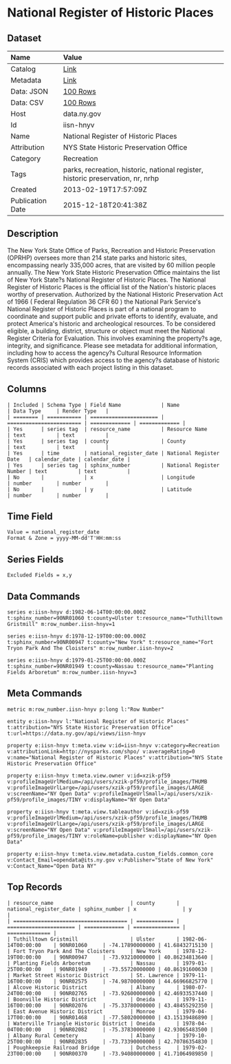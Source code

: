 # National Register of Historic Places

## Dataset

| Name | Value |
| :--- | :---- |
| Catalog | [Link](https://catalog.data.gov/dataset/national-register-of-historic-places) |
| Metadata | [Link](https://data.ny.gov/api/views/iisn-hnyv) |
| Data: JSON | [100 Rows](https://data.ny.gov/api/views/iisn-hnyv/rows.json?max_rows=100) |
| Data: CSV | [100 Rows](https://data.ny.gov/api/views/iisn-hnyv/rows.csv?max_rows=100) |
| Host | data.ny.gov |
| Id | iisn-hnyv |
| Name | National Register of Historic Places |
| Attribution | NYS State Historic Preservation Office |
| Category | Recreation |
| Tags | parks, recreation, historic, national register, historic preservation, nr, nrhp |
| Created | 2013-02-19T17:57:09Z |
| Publication Date | 2015-12-18T20:41:38Z |

## Description

The New York State Office of Parks, Recreation and Historic Preservation (OPRHP) oversees more than 214 state parks and historic sites, encompassing nearly 335,000 acres, that are visited by 60 million people annually. The New York State Historic Preservation Office maintains the list of New York State?s National Register of Historic Places. The National Register of Historic Places is the official list of the Nation's historic places worthy of preservation. Authorized by the National Historic Preservation Act of 1966 ( Federal Regulation 36 CFR 60 ) the National Park Service's National Register of Historic Places is part of a national program to coordinate and support public and private efforts to identify, evaluate, and protect America's historic and archeological resources. To be considered eligible, a building, district, structure or object must meet the National Register Criteria for Evaluation. This involves examining the property?s age, integrity, and significance. Please see metadata for additional information, including how to access the agency?s Cultural Resource Information System (CRIS) which provides access to the agency?s database of historic records associated with each project listing in this dataset.

## Columns

```ls
| Included | Schema Type | Field Name             | Name                     | Data Type     | Render Type   |
| ======== | =========== | ====================== | ======================== | ============= | ============= |
| Yes      | series tag  | resource_name          | Resource Name            | text          | text          |
| Yes      | series tag  | county                 | County                   | text          | text          |
| Yes      | time        | national_register_date | National Register Date   | calendar_date | calendar_date |
| Yes      | series tag  | sphinx_number          | National Register Number | text          | text          |
| No       |             | x                      | Longitude                | number        | number        |
| No       |             | y                      | Latitude                 | number        | number        |
```

## Time Field

```ls
Value = national_register_date
Format & Zone = yyyy-MM-dd'T'HH:mm:ss
```

## Series Fields

```ls
Excluded Fields = x,y
```

## Data Commands

```ls
series e:iisn-hnyv d:1982-06-14T00:00:00.000Z t:sphinx_number=90NR01060 t:county=Ulster t:resource_name="Tuthilltown Gristmill" m:row_number.iisn-hnyv=1

series e:iisn-hnyv d:1978-12-19T00:00:00.000Z t:sphinx_number=90NR00947 t:county="New York" t:resource_name="Fort Tryon Park And The Cloisters" m:row_number.iisn-hnyv=2

series e:iisn-hnyv d:1979-01-25T00:00:00.000Z t:sphinx_number=90NR01949 t:county=Nassau t:resource_name="Planting Fields Arboretum" m:row_number.iisn-hnyv=3
```

## Meta Commands

```ls
metric m:row_number.iisn-hnyv p:long l:"Row Number"

entity e:iisn-hnyv l:"National Register of Historic Places" t:attribution="NYS State Historic Preservation Office" t:url=https://data.ny.gov/api/views/iisn-hnyv

property e:iisn-hnyv t:meta.view v:id=iisn-hnyv v:category=Recreation v:attributionLink=http://nysparks.com/shpo/ v:averageRating=0 v:name="National Register of Historic Places" v:attribution="NYS State Historic Preservation Office"

property e:iisn-hnyv t:meta.view.owner v:id=xzik-pf59 v:profileImageUrlMedium=/api/users/xzik-pf59/profile_images/THUMB v:profileImageUrlLarge=/api/users/xzik-pf59/profile_images/LARGE v:screenName="NY Open Data" v:profileImageUrlSmall=/api/users/xzik-pf59/profile_images/TINY v:displayName="NY Open Data"

property e:iisn-hnyv t:meta.view.tableauthor v:id=xzik-pf59 v:profileImageUrlMedium=/api/users/xzik-pf59/profile_images/THUMB v:profileImageUrlLarge=/api/users/xzik-pf59/profile_images/LARGE v:screenName="NY Open Data" v:profileImageUrlSmall=/api/users/xzik-pf59/profile_images/TINY v:roleName=publisher v:displayName="NY Open Data"

property e:iisn-hnyv t:meta.view.metadata.custom_fields.common_core v:Contact_Email=opendata@its.ny.gov v:Publisher="State of New York" v:Contact_Name="Open Data NY"
```

## Top Records

```ls
| resource_name                         | county       | national_register_date | sphinx_number | x               | y              | 
| ===================================== | ============ | ====================== | ============= | =============== | ============== | 
| Tuthilltown Gristmill                 | Ulster       | 1982-06-14T00:00:00    | 90NR01060     | -74.17890000000 | 41.68432715130 | 
| Fort Tryon Park And The Cloisters     | New York     | 1978-12-19T00:00:00    | 90NR00947     | -73.93210000000 | 40.86234813640 | 
| Planting Fields Arboretum             | Nassau       | 1979-01-25T00:00:00    | 90NR01949     | -73.55720000000 | 40.86191600630 | 
| Market Street Historic District       | St. Lawrence | 1979-11-16T00:00:00    | 90NR02575     | -74.98700000000 | 44.66966825770 | 
| Alcove Historic District              | Albany       | 1980-07-24T00:00:00    | 90NR02765     | -73.92600000000 | 42.46933537440 | 
| Boonville Historic District           | Oneida       | 1979-11-16T00:00:00    | 90NR02076     | -75.33780000000 | 43.48455292350 | 
| East Avenue Historic District         | Monroe       | 1979-04-17T00:00:00    | 90NR01468     | -77.58020000000 | 43.15139486890 | 
| Waterville Triangle Historic District | Oneida       | 1978-04-04T00:00:00    | 90NR02082     | -75.37830000000 | 42.93065483500 | 
| Albany Rural Cemetery                 | Albany       | 1979-10-25T00:00:00    | 90NR02835     | -73.73390000000 | 42.70786354830 | 
| Poughkeepsie Railroad Bridge          | Dutchess     | 1979-02-23T00:00:00    | 90NR00370     | -73.94080000000 | 41.71064989850 | 
```